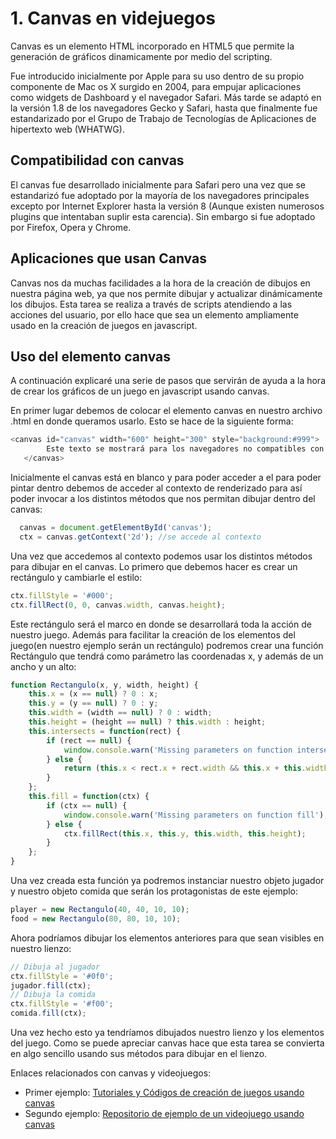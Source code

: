 # 1. Canvas en videjuegos

Canvas  es un elemento HTML incorporado en HTML5 que permite la generación de gráficos dinamicamente por medio del scripting.

Fue introducido inicialmente por Apple para su uso dentro de su propio componente de Mac os X surgido en 2004, para empujar aplicaciones como widgets de Dashboard y el navegador Safari. Más tarde se adaptó en la versión 1.8 de los navegadores Gecko y Safari, hasta que finalmente fue estandarizado por el Grupo de Trabajo de Tecnologías de Aplicaciones de hipertexto web (WHATWG).

## Compatibilidad con canvas

El canvas fue desarrollado inicialmente para Safari pero una vez que se estandarizó fue adoptado por la mayoría de los navegadores principales excepto por Internet Explorer hasta la versión 8 (Aunque existen numerosos plugins que intentaban suplir esta carencia). Sin embargo si fue adoptado por Firefox, Opera y Chrome.

## Aplicaciones que usan Canvas

Canvas nos da muchas facilidades a la hora de la creación de dibujos en nuestra página web, ya que nos permite dibujar y actualizar dinámicamente los dibujos. Esta tarea se realiza a través de scripts atendiendo a las acciones del usuario, por ello hace que sea un elemento ampliamente usado en la creación de juegos en javascript.

## Uso del elemento canvas

A continuación explicaré una serie de pasos que servirán de ayuda a la hora de crear los gráficos de un juego en javascript usando canvas.

En primer lugar debemos de colocar el elemento canvas en nuestro archivo .html en donde queramos usarlo. Esto se hace de la siguiente forma:

~~~javascript
<canvas id="canvas" width="600" height="300" style="background:#999">
        Este texto se mostrará para los navegadores no compatibles con canvas
   </canvas>
~~~

Inicialmente el canvas está en blanco y para poder acceder a el para poder pintar dentro debemos de acceder al contexto de renderizado para así poder invocar a los distintos métodos que nos permitan dibujar dentro del canvas:  

~~~javascript
  canvas = document.getElementById('canvas');
  ctx = canvas.getContext('2d'); //se accede al contexto
~~~

Una vez que accedemos al contexto podemos usar los distintos métodos para dibujar en el canvas. Lo primero que debemos hacer es crear un rectángulo y cambiarle el estilo:

~~~javascript
ctx.fillStyle = '#000';
ctx.fillRect(0, 0, canvas.width, canvas.height);
~~~

Este rectángulo será el marco en donde se desarrollará toda la acción de nuestro juego. Además para facilitar la creación de los elementos del juego(en nuestro ejemplo serán un rectángulo) podremos crear una función Rectángulo que tendrá como parámetro las coordenadas x, y además de un ancho y un alto:

~~~javascript
function Rectangulo(x, y, width, height) {
    this.x = (x == null) ? 0 : x;
    this.y = (y == null) ? 0 : y;
    this.width = (width == null) ? 0 : width;
    this.height = (height == null) ? this.width : height;
    this.intersects = function(rect) {
        if (rect == null) {
            window.console.warn('Missing parameters on function intersects');
        } else {
            return (this.x < rect.x + rect.width && this.x + this.width > rect.x && this.y < rect.y + rect.height && this.y + this.height > rect.y);
        }
    };
    this.fill = function(ctx) {
        if (ctx == null) {
            window.console.warn('Missing parameters on function fill');
        } else {
            ctx.fillRect(this.x, this.y, this.width, this.height);
        }
    };
}
~~~

Una vez creada esta función ya podremos instanciar nuestro objeto jugador y nuestro objeto comida que serán los protagonistas de este ejemplo:

~~~javascript
player = new Rectangulo(40, 40, 10, 10);
food = new Rectangulo(80, 80, 10, 10);
~~~

Ahora podríamos dibujar los elementos anteriores para que sean visibles en nuestro lienzo:

~~~javascript
// Dibuja al jugador
ctx.fillStyle = '#0f0';
jugador.fill(ctx);
// Dibuja la comida
ctx.fillStyle = '#f00';
comida.fill(ctx);
~~~

Una vez hecho esto ya tendríamos dibujados nuestro lienzo y los elementos del juego. Como se puede apreciar canvas hace que esta tarea se convierta en algo sencillo usando sus métodos para dibujar en el lienzo.

Enlaces relacionados con canvas y videojuegos:

* Primer ejemplo: [Tutoriales y Códigos de creación de juegos usando canvas](http://juegos.canvas.ninja/)
* Segundo ejemplo: [Repositorio de ejemplo de un videojuego usando canvas](https://github.com/lostdecade/simple_canvas_game.git)
